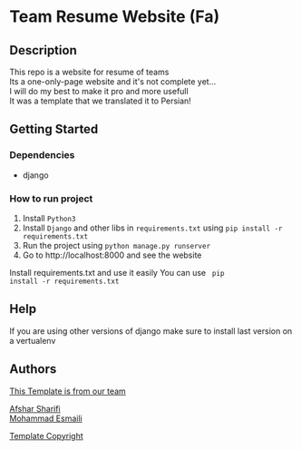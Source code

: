 # Team Resume Website (Fa)

## Description

This repo is a website for resume of teams <br>
Its a one-only-page website and it's not complete yet... <br>
I will do my best to make it pro and more usefull  <br>
It was a template that we translated it to Persian!  <br>

## Getting Started

### Dependencies

- django

### How to run project
1. Install <code>Python3</code>
2. Install <code>Django</code> and other libs in <code>requirements.txt</code> using <code>pip install -r requirements.txt</code>
3. Run the project using <code>python manage.py runserver</code>
4. Go to http://localhost:8000 and see the website

Install requirements.txt and use it easily
You can use <code> pip install -r requirements.txt </code>

## Help
If you are using other versions of django make sure to install last version on a vertualenv

## Authors
<a href="https://github.com/PiE-team/first-resume">This Template is from our team </a><br>

<a href="mailto: afsharsharifi2020@gmail.com">Afshar Sharifi</a><br>
<a href="mailto: esmaili.mohhamad@gmail.com">Mohammad Esmaili</a>

<a href="https://www.elmanawy.info/marwa/">Template Copyright</a>

